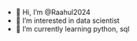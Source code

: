 - 👋 Hi, I’m @Raahul2024
- 👀 I’m interested in data scientist 
- 🌱 I’m currently learning python, sql
<!---
Raahul2024/Raahul2024 is a ✨ special ✨ repository because its `README.md` (this file) appears on your GitHub profile.
You can click the Preview link to take a look at your changes.
--->
